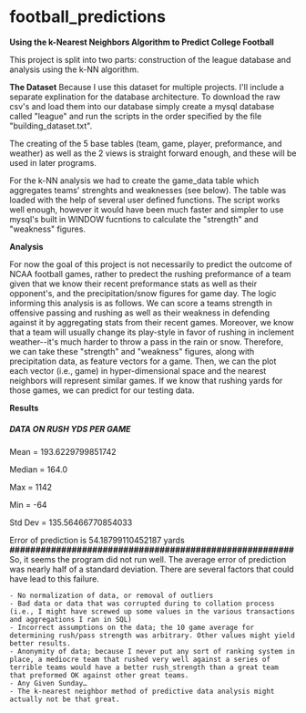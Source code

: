 # football_predictions

**Using the k-Nearest Neighbors Algorithm to Predict College Football**

This project is split into two parts: construction of the league database and analysis using the k-NN algorithm.

**The Dataset**
Because I use this dataset for multiple projects. I'll include a separate explination for the database architecture. To download the raw csv's and load them into our database simply create a mysql database called "league" and run the scripts in the order specified by the file "building_dataset.txt". 

The creating of the 5 base tables (team, game, player, preformance, and weather) as well as the 2 views is straight forward enough, and these will be used in later programs. 

For the k-NN analysis we had to create the game_data table which aggregates teams' strenghts and weaknesses (see below). The table was loaded with the help of several user defined functions. The script works well enough, however it would have been much faster and simpler to use mysql's built in WINDOW fucntions to calculate the "strength" and "weakness" figures.

**Analysis**

For now the goal of this project is not necessarily to predict the outcome of NCAA football games, rather to predect the rushing preformance of a team given that we know their recent preformance stats as well as their opponent's, and the precipitation/snow figures for game day. The logic informing this analysis is as follows. We can score a teams strength in offensive passing and rushing as well as their weakness in defending against it by aggregating stats from their recent games. Moreover, we know that a team will usually change its play-style in favor of rushing in inclement weather--it's much harder to throw a pass in the rain or snow. Therefore, we can take these "strength" and "weakness" figures, along with precipitation data, as feature vectors for a game. Then, we can the plot each vector (i.e., game) in hyper-dimensional space and the nearest neighbors will represent similar games. If we know that rushing yards for those games, we can predict for our testing data.

**Results**
 
##### DATA ON RUSH YDS PER GAME ####
Mean = 193.6229799851742

Median = 164.0 

Max = 1142

Min = -64 

Std Dev = 135.56466770854033 

Error of prediction is 54.18799110452187 yards
**#######################################################** 
So, it seems the program did not run well. The average error of prediction was nearly half of a standard deviation. There are several factors that could have lead to this failure.

	- No normalization of data, or removal of outliers
    - Bad data or data that was corrupted during to collation process (i.e., I might have screwed up some values in the various transactions and aggregations I ran in SQL)
    - Incorrect assumptions on the data; the 10 game average for determining rush/pass strength was arbitrary. Other values might yield better results.
    - Anonymity of data; because I never put any sort of ranking system in place, a mediocre team that rushed very well against a series of terrible teams would have a better rush_strength than a great team that preformed OK against other great teams.
    - Any Given Sunday…
    - The k-nearest neighbor method of predictive data analysis might actually not be that great.

